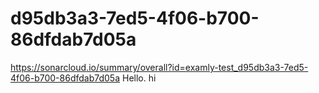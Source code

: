 # d95db3a3-7ed5-4f06-b700-86dfdab7d05a
https://sonarcloud.io/summary/overall?id=examly-test_d95db3a3-7ed5-4f06-b700-86dfdab7d05a
Hello.
hi